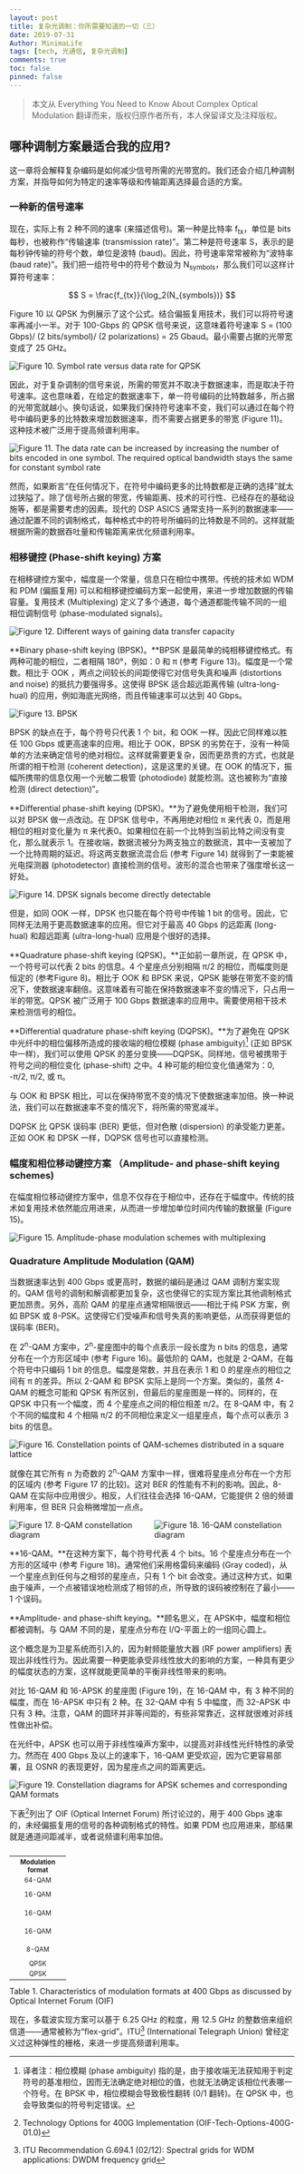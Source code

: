 ```yaml
---
layout: post
title: 复杂光调制：你所需要知道的一切（三）
date: 2019-07-31
Author: MinimaLife
tags: [tech, 光通信, 复杂光调制]
comments: true
toc: false
pinned: false
---
```


> 本文从 Everything You Need to Know About Complex Optical Modulation 翻译而来，版权归原作者所有，本人保留译文及注释版权。

## 哪种调制方案最适合我的应用?

这一章将会解释复杂编码是如何减少信号所需的光带宽的。我们还会介绍几种调制方案，并指导如何为特定的速率等级和传输距离选择最合适的方案。
<!-- more -->
### 一种新的信号速率

现在，实际上有 2 种不同的速率 (来描述信号)。第一种是比特率 f<sub>tx</sub>，单位是 bits 每秒，也被称作“传输速率 (transmission rate)”。第二种是符号速率 S，表示的是每秒钟传输的符号个数，单位是波特 (baud)。因此，符号速率常常被称为“波特率(baud rate)”。我们把一组符号中的符号个数设为 N<sub>symbols</sub>，那么我们可以这样计算符号速率：

$$
S = \frac{f_{tx}}{\log_2(N_{symbols})}
$$

Figure 10 以 QPSK 为例展示了这个公式。结合偏振复用技术，我们可以将符号速率再减小一半。对于 100-Gbps 的 QPSK 信号来说，这意味着符号速率 S = (100 Gbps)/ (2 bits/symbol)/ (2 polarizations) = 25 Gbaud。最小需要占据的光带宽变成了 25 GHz。

![Figure 10. Symbol rate versus data rate for QPSK](https://minimalife-1259728342.cos.ap-shanghai.myqcloud.com/img/2019-07/complex_modulation_figure10.JPG)

因此，对于复杂调制的信号来说，所需的带宽并不取决于数据速率，而是取决于符号速率。这也意味着，在给定的数据速率下，单一符号编码的比特数越多，所占据的光带宽就越小。换句话说，如果我们保持符号速率不变，我们可以通过在每个符号中编码更多的比特数来增加数据速率，而不需要占据更多的带宽 (Figure 11)。这种技术被广泛用于提高频谱利用率。

![Figure 11. The data rate can be increased by increasing the number of bits encoded in one symbol. The required optical bandwidth stays the same for constant symbol rate](https://minimalife-1259728342.cos.ap-shanghai.myqcloud.com/img/2019-07/complex_modulation_figure11.JPG)

然而，如果断言“在任何情况下，在符号中编码更多的比特数都是正确的选择”就太过狭隘了。除了信号所占据的带宽，传输距离、技术的可行性、已经存在的基础设施等，都是需要考虑的因素。现代的 DSP ASICS 通常支持一系列的数据速率——通过配置不同的调制格式，每种格式中的符号所编码的比特数是不同的。这样就能根据所需的数据吞吐量和传输距离来优化频谱利用率。

### 相移键控 (Phase-shift keying) 方案

在相移键控方案中，幅度是一个常量，信息只在相位中携带。传统的技术如 WDM 和 PDM (偏振复用) 可以和相移键控编码方案一起使用，来进一步增加数据的传输容量。复用技术 (Multiplexing) 定义了多个通道，每个通道都能传输不同的一组相位调制信号 (phase-modulated signals)。

![Figure 12. Different ways of gaining data transfer capacity](https://minimalife-1259728342.cos.ap-shanghai.myqcloud.com/img/2019-07/complex_modulation_figure12.JPG)

**Binary phase-shift keying (BPSK)。**BPSK 是最简单的纯相移键控格式。有两种可能的相位，二者相隔 180°，例如：0 和 π (参考 Figure 13)。幅度是一个常数。相比于 OOK ，两点之间较长的间距使得它对信号失真和噪声 (distortions and noise) 的抵抗力要强得多。这使得 BPSK 适合超远距离传输 (ultra-long-hual) 的应用，例如海底光网络，而且传输速率可以达到 40 Gbps。

![Figure 13. BPSK](https://minimalife-1259728342.cos.ap-shanghai.myqcloud.com/img/2019-07/complex_modulation_figure13.JPG)

BPSK 的缺点在于，每个符号只代表 1 个 bit，和 OOK 一样。因此它同样难以胜任 100 Gbps 或更高速率的应用。相比于 OOK，BPSK 的劣势在于，没有一种简单的方法来确定信号的绝对相位。这样就需要更复杂，因而更昂贵的方式，也就是所谓的相干检测 (coherent detection)，这是这里的关键。在 OOK 的情况下，振幅所携带的信息仅用一个光敏二极管 (photodiode) 就能检测。这也被称为“直接检测 (direct detection)”。

**Differential phase-shift keying (DPSK)。**为了避免使用相干检测，我们可以对 BPSK 做一点改动。在 DPSK 信号中，不再用绝对相位 π 来代表 0，而是用相位的相对变化量为 π 来代表0。如果相位在前一个比特到当前比特之间没有变化，那么就表示 1。在接收端，数据流被分为两支独立的数据流，其中一支被加了一个比特周期的延迟。将这两支数据流混合后 (参考 Figure 14) 就得到了一束能被光电探测器 (photodetector) 直接检测的信号。波形的混合也带来了强度增长这一好处。

![Figure 14. DPSK signals become directly detectable](https://minimalife-1259728342.cos.ap-shanghai.myqcloud.com/img/2019-07/complex_modulation_figure14.JPG)

但是，如同 OOK 一样，DPSK 也只能在每个符号中传输 1 bit 的信号。因此，它同样无法用于更高数据速率的应用。但它对于最高 40 Gbps 的远距离 (long-hual) 和超远距离 (ultra-long-hual) 应用是个很好的选择。

**Quadrature phase-shift keying (QPSK)。**正如前一章所说，在 QPSK 中，一个符号可以代表 2 bits 的信息。4 个星座点分别相隔 π/2 的相位，而幅度则是恒定的 (参考Figure 8)。相比于 OOK 和 BPSK 来说，QPSK 能够在带宽不变的情况下，使数据速率翻倍。这意味着有可能在保持数据速率不变的情况下，只占用一半的带宽。QPSK 被广泛用于 100 Gbps 数据速率的应用中。需要使用相干技术来检测信号的相位。

**Differential quadrature phase-shift keying (DQPSK)。**为了避免在 QPSK 中光纤中的相位偏移所造成的接收端的相位模糊 (phase ambiguity)[^1] (正如 BPSK 中一样)，我们可以使用 QPSK 的差分变换——DQPSK。同样地，信号被携带于符号之间的相位变化 (phase-shift) 之中。4 种可能的相位变化值通常为：0, -π/2, π/2, 或 π。

与 OOK 和 BPSK 相比，可以在保持带宽不变的情况下使数据速率加倍。换一种说法，我们可以在数据速率不变的情况下，将所需的带宽减半。

DQPSK 比 QPSK 误码率 (BER) 更低，但对色散 (dispersion) 的承受能力更差。正如 OOK 和 DPSK 一样，DQPSK 信号也可以直接检测。

### 幅度和相位移动键控方案 （Amplitude- and phase-shift keying schemes)

在幅度相位移动键控方案中，信息不仅存在于相位中，还存在于幅度中。传统的技术如复用技术依然能应用进来，从而进一步增加单位时间内传输的数据量 (Figure 15)。

![Figure 15. Amplitude-phase modulation schemes with multiplexing](https://minimalife-1259728342.cos.ap-shanghai.myqcloud.com/img/2019-07/complex_modulation_figure15.JPG)

### Quadrature Amplitude Modulation (QAM)

当数据速率达到 400 Gbps 或更高时，数据的编码是通过 QAM 调制方案实现的。QAM 信号的调制和解调都更加复杂，这也使得它的实现方案比其他调制格式更加昂贵。另外，高阶 QAM 的星座点通常相隔很远——相比于纯 PSK 方案，例如 BPSK 或 8-PSK。这使得它们受噪声和信号失真的影响更低，从而获得更低的误码率 (BER)。

在 2<sup>n</sup>-QAM 方案中，2<sup>n</sup>-星座图中的每个点表示一段长度为 n bits 的信息，通常分布在一个方形区域中 (参考 Figure 16)。最低阶的 QAM，也就是 2-QAM，在每个符号中只编码 1 bit 的信息。幅度是常数，并且在表示 1 和 0 的星座点的相位之间有 π 的差异。所以 2-QAM 和 BPSK 实际上是同一个方案。类似的，虽然 4-QAM 的概念可能和 QPSK 有所区别，但最后的星座图是一样的。同样的，在 QPSK 中只有一个幅度，而 4 个星座点之间的相位相差 π/2。在 8-QAM 中，有 2 个不同的幅度和 4 个相隔 π/2 的不同相位来定义一组星座点，每个点可以表示 3 bits 的信息。

![Figure 16. Constellation points of QAM-schemes distributed in a square lattice](https://minimalife-1259728342.cos.ap-shanghai.myqcloud.com/img/2019-07/complex_modulation_figure16.JPG)

就像在其它所有 n 为奇数的 2<sup>n</sup>-QAM 方案中一样，很难将星座点分布在一个方形的区域内 (参考 Figure 17 的比较)。这对 BER 的性能有不利的影响。因此，8-QAM 在实际中应用很少。相反，人们往往会选择 16-QAM，它能提供 2 倍的频谱利用率，但 BER 只会稍微增加一点点。

<div style="display: flex; justify-content: space-between;">
    <div style="margin-right: 15px;">
        <img src="https://minimalife-1259728342.cos.ap-shanghai.myqcloud.com/img/2019-07/complex_modulation_figure17.JPG?center" alt="Figure 17. 8-QAM constellation diagram">
    </div>
    <div>
        <img src="https://minimalife-1259728342.cos.ap-shanghai.myqcloud.com/img/2019-07/complex_modulation_figure18.JPG?center" alt="Figure 18. 16-QAM constellation diagram">
    </div>
</div>

**16-QAM。**在这种方案下，每个符号代表 4 个 bits。16 个星座点分布在一个方形的区域中 (参考 Figure 18)。通常他们采用格雷码来编码 (Gray coded)，从一个星座点到任何与之相邻的星座点，只有 1 个 bit 会改变。通过这种方式，如果由于噪声，一个点被错误地检测成了相邻的点，所导致的误码被控制在了最小——1 个误码。

**Amplitude- and phase-shift keying。**顾名思义，在 APSK中，幅度和相位都被调制。与 QAM 不同的是，星座点分布在 I/Q-平面上的一组同心圆上。

这个概念是为卫星系统而引入的，因为射频能量放大器 (RF power amplifiers) 表现出非线性行为。因此需要一种更能承受非线性放大的影响的方案，一种具有更少的幅度状态的方案，这样就能更简单的平衡非线性带来的影响。

对比 16-QAM 和 16-APSK 的星座图 (Figure 19)，在 16-QAM 中，有 3 种不同的幅度，而在 16-APSK 中只有 2 种。在 32-QAM 中有 5 中幅度，而 32-APSK 中只有 3 种。注意，QAM 的圆环并非等间距的，有些非常靠近，这样就很难对非线性做出补偿。

在光纤中，APSK 也可以用于非线性噪声方案中，以提高对非线性光纤特性的承受力。然而在 400 Gbps 及以上的速率下，16-QAM 更受欢迎，因为它更容易部署，且 OSNR 的表现更好，因为星座点之间的距离更远。

![Figure 19. Constellation diagrams for APSK schemes and corresponding QAM formats](https://minimalife-1259728342.cos.ap-shanghai.myqcloud.com/img/2019-07/complex_modulation_figure19.JPG)

下表[^2]列出了 OIF (Optical Internet Forum) 所讨论过的，用于 400 Gbps 速率的，未经偏振复用的信号的各种调制格式的特性。如果 PDM 也应用进来，那结果就是通道间距减半，或者说频谱利用率加倍。

<div style="width: 100; overflow: auto;">
    <table class="t-v-middle" style="text-align: center;
        font-size: 80%;
        min-width: 750px;">
        <tr style="font-weight: 500">
            <th>Modulation format</th><th>Coding efficiency</th><th>Symbol rate per lane/ wire</th><th>Number of carriers</th><th>Channel occupancy</th><th>Spectral efficiency (bits/s/Hz)</th><th>Maximum reach</th>
        </tr>
        <tr>
            <td>64-QAM</td><td>6 bits/ symbol</td><td>42.7 GBd</td><td>1</td><td>50 GHz</td><td>8</td><td rowspan="2">~ 100 km</td>
        </tr>
        <tr>
            <td>16-QAM</td><td>4 bits/ symbol</td><td>64 GBd</td><td>1</td><td>75 GHz/ 100 GHz</td><td>5.3/4</td>
        </tr>
        <tr>
            <td>16-QAM</td><td>4 bits/ symbol</td><td>32 GBd</td><td>2</td><td>75 GHz/ 100 GHz</td><td>5.3/4</td><td rowspan="2">< 1,000 km</td>
        </tr>
        <tr>
            <td>16-QAM</td><td>4 bits/ symbol</td><td>64 GBd</td><td>1</td><td>75 GHz/ 100 GHz</td><td>5.3/4</td>
        </tr>
        <tr>
            <td>8-QAM</td><td>3 bits/ symbol</td><td>42.7 GBd</td><td>2</td><td>75 GHz/ 100 GHz</td><td>5.3/4</td><td rowspan="3">> 1,000 km</td>
        </tr>
        <tr>
            <td>QPSK</td><td>2 bits/ symbol</td><td>64 GBd</td><td>2</td><td>150 GHz</td><td>2.7</td>
        </tr>
        <tr>
            <td>QPSK</td><td>2 bits/ symbol</td><td>32 GBd</td><td>4</td><td>150 GHz</td><td>2.7</td>
        </tr>
    </table>
</div>

<div class="caption">Table 1. Characteristics of modulation formats at 400 Gbps as discussed by Optical Internet Forum (OIF)</div>

现在，多载波实现方案可以基于 6.25 GHz 的粒度，用 12.5 GHz 的整数倍来组织信道——通常被称为“flex-grid”。ITU[^3] (International Telegraph Union) 曾经定义过这种弹性的栅格，来进一步提高频谱利用率。

[^1]: 译者注：相位模糊 (phase ambiguity) 指的是，由于接收端无法获知用于判定符号的基准相位，因而无法确定绝对相位的值，也就无法确定该相位代表哪一个符号。在 BPSK 中，相位模糊会导致极性翻转 (0/1 翻转)。在 QPSK 中，也会导致类似的符号判定错误。

[^2]: Technology Options for 400G Implementation (OIF-Tech-Options-400G-01.0)

[^3]: ITU Recommendation G.694.1 (02/12): Spectral grids for WDM applications: DWDM frequency grid